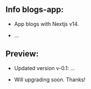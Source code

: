 ## Info blogs-app:

- App blogs with Nextjs v14.

- ...

## Preview:

- Updated version v-0.1: ...

- Will upgrading soon. Thanks!
